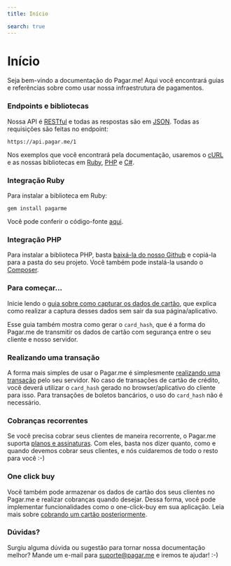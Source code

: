 ```yaml
---
title: Início

search: true
---
```


# Início

Seja bem-vindo a documentação do Pagar.me! Aqui você encontrará guias e
referências sobre como usar nossa infraestrutura de pagamentos.

### Endpoints e bibliotecas

Nossa API é
[RESTful](http://en.wikipedia.org/wiki/Representational_state_transfer) e todas
as respostas são em [JSON](http://www.json.org). Todas as requisições são
feitas no endpoint:

```
https://api.pagar.me/1
```

Nos exemplos que você encontrará pela documentação, usaremos o
[cURL](http://curl.haxx.se) e as nossas bibliotecas em
[Ruby](https://github.com/pagarme/pagarme-ruby),
[PHP](https://github.com/pagarme/pagarme-php) e [C\#](https://github.com/pagarme/pagarme-net). 

### Integração Ruby

Para instalar a biblioteca em Ruby:

```
gem install pagarme
```

Você pode conferir o código-fonte [aqui](https://github.com/pagarme/pagarme-ruby).

### Integração PHP

Para instalar a biblioteca PHP, basta [baixá-la do nosso
Github](https://github.com/pagarme/pagarme-php) e copiá-la para a pasta do seu
projeto. Você também pode instalá-la usando o [Composer](https://getcomposer.org).

### Para começar...

Inicie lendo o [guia sobre como capturar os dados de
cartão](/capturing-card-data), que explica como realizar a captura desses dados
sem sair da sua página/aplicativo. 

Esse guia também mostra como gerar o
`card_hash`, que é a forma do Pagar.me de transmitir os dados de cartão com
segurança entre o seu cliente e nosso servidor.

### Realizando uma transação

A forma mais simples de usar o Pagar.me é simplesmente [realizando uma
transação](/transactions) pelo seu servidor. No caso de transações de cartão de
crédito, você deverá utilizar o `card_hash` gerado no browser/aplicativo do
cliente para isso. Para transações de boletos bancários, o uso do `card_hash`
não é necessário.

### Cobranças recorrentes

Se você precisa cobrar seus clientes de maneira recorrente, o Pagar.me suporta
[planos e assinaturas](/plans-subscriptions). Com eles, basta nos dizer quanto,
como e quando devemos cobrar seus clientes, e nós cuidaremos de todo o resto para
você :-)

### One click buy

Você também pode armazenar os dados de cartão dos seus clientes no Pagar.me e
realizar cobranças quando desejar. Dessa forma, você pode implementar
funcionalidades como o one-click-buy em sua aplicação. Leia mais sobre
[cobrando um cartão posteriormente](/cards).

### Dúvidas?

Surgiu alguma dúvida ou sugestão para tornar nossa documentação melhor? Mande
um e-mail para [suporte@pagar.me](mailto:suporte@pagar.me) e iremos te ajudar!
:-)
